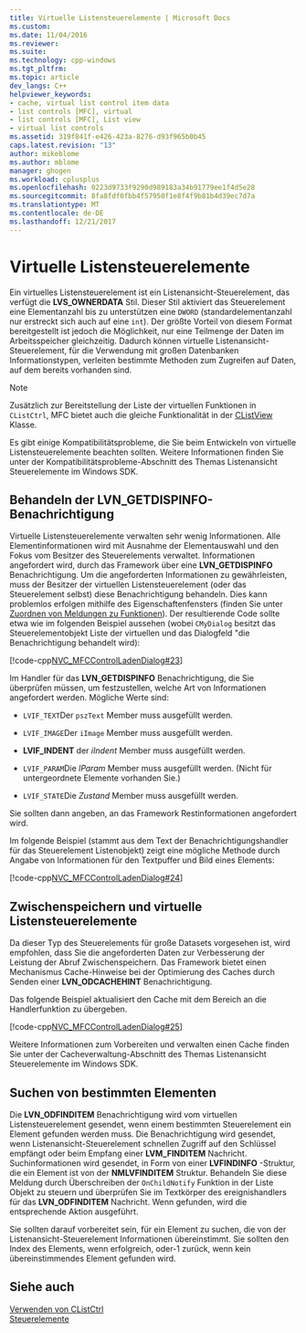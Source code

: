 ```yaml
---
title: Virtuelle Listensteuerelemente | Microsoft Docs
ms.custom: 
ms.date: 11/04/2016
ms.reviewer: 
ms.suite: 
ms.technology: cpp-windows
ms.tgt_pltfrm: 
ms.topic: article
dev_langs: C++
helpviewer_keywords:
- cache, virtual list control item data
- list controls [MFC], virtual
- list controls [MFC], List view
- virtual list controls
ms.assetid: 319f841f-e426-423a-8276-d93f965b0b45
caps.latest.revision: "13"
author: mikeblome
ms.author: mblome
manager: ghogen
ms.workload: cplusplus
ms.openlocfilehash: 0223d9733f9290d989183a34b91779ee1f4d5e28
ms.sourcegitcommit: 8fa8fdf0fbb4f57950f1e8f4f9b81b4d39ec7d7a
ms.translationtype: MT
ms.contentlocale: de-DE
ms.lasthandoff: 12/21/2017
---
```

# <a name="virtual-list-controls"></a>Virtuelle Listensteuerelemente
Ein virtuelles Listensteuerelement ist ein Listenansicht-Steuerelement, das verfügt die **LVS_OWNERDATA** Stil. Dieser Stil aktiviert das Steuerelement eine Elementanzahl bis zu unterstützen eine `DWORD` (standardelementanzahl nur erstreckt sich auch auf eine `int`). Der größte Vorteil von diesem Format bereitgestellt ist jedoch die Möglichkeit, nur eine Teilmenge der Daten im Arbeitsspeicher gleichzeitig. Dadurch können virtuelle Listenansicht-Steuerelement, für die Verwendung mit großen Datenbanken Informationstypen, verleiten bestimmte Methoden zum Zugreifen auf Daten, auf dem bereits vorhanden sind.  
  
> [!NOTE]
>  Zusätzlich zur Bereitstellung der Liste der virtuellen Funktionen in `CListCtrl`, MFC bietet auch die gleiche Funktionalität in der [CListView](../mfc/reference/clistview-class.md) Klasse.  
  
 Es gibt einige Kompatibilitätsprobleme, die Sie beim Entwickeln von virtuelle Listensteuerelemente beachten sollten. Weitere Informationen finden Sie unter der Kompatibilitätsprobleme-Abschnitt des Themas Listenansicht Steuerelemente im Windows SDK.  
  
## <a name="handling-the-lvngetdispinfo-notification"></a>Behandeln der LVN_GETDISPINFO-Benachrichtigung  
 Virtuelle Listensteuerelemente verwalten sehr wenig Informationen. Alle Elementinformationen wird mit Ausnahme der Elementauswahl und den Fokus vom Besitzer des Steuerelements verwaltet. Informationen angefordert wird, durch das Framework über eine **LVN_GETDISPINFO** Benachrichtigung. Um die angeforderten Informationen zu gewährleisten, muss der Besitzer der virtuellen Listensteuerelement (oder das Steuerelement selbst) diese Benachrichtigung behandeln. Dies kann problemlos erfolgen mithilfe des Eigenschaftenfensters (finden Sie unter [Zuordnen von Meldungen zu Funktionen](../mfc/reference/mapping-messages-to-functions.md)). Der resultierende Code sollte etwa wie im folgenden Beispiel aussehen (wobei `CMyDialog` besitzt das Steuerelementobjekt Liste der virtuellen und das Dialogfeld "die Benachrichtigung behandelt wird):  
  
 [!code-cpp[NVC_MFCControlLadenDialog#23](../mfc/codesnippet/cpp/virtual-list-controls_1.cpp)]  
  
 Im Handler für das **LVN_GETDISPINFO** Benachrichtigung, die Sie überprüfen müssen, um festzustellen, welche Art von Informationen angefordert werden. Mögliche Werte sind:  
  
-   `LVIF_TEXT`Der `pszText` Member muss ausgefüllt werden.  
  
-   `LVIF_IMAGE`Der `iImage` Member muss ausgefüllt werden.  
  
-   **LVIF_INDENT** der *iIndent* Member muss ausgefüllt werden.  
  
-   `LVIF_PARAM`Die *lParam* Member muss ausgefüllt werden. (Nicht für untergeordnete Elemente vorhanden Sie.)  
  
-   `LVIF_STATE`Die *Zustand* Member muss ausgefüllt werden.  
  
 Sie sollten dann angeben, an das Framework Restinformationen angefordert wird.  
  
 Im folgende Beispiel (stammt aus dem Text der Benachrichtigungshandler für das Steuerelement Listenobjekt) zeigt eine mögliche Methode durch Angabe von Informationen für den Textpuffer und Bild eines Elements:  
  
 [!code-cpp[NVC_MFCControlLadenDialog#24](../mfc/codesnippet/cpp/virtual-list-controls_2.cpp)]  
  
## <a name="caching-and-virtual-list-controls"></a>Zwischenspeichern und virtuelle Listensteuerelemente  
 Da dieser Typ des Steuerelements für große Datasets vorgesehen ist, wird empfohlen, dass Sie die angeforderten Daten zur Verbesserung der Leistung der Abruf Zwischenspeichern. Das Framework bietet einen Mechanismus Cache-Hinweise bei der Optimierung des Caches durch Senden einer **LVN_ODCACHEHINT** Benachrichtigung.  
  
 Das folgende Beispiel aktualisiert den Cache mit dem Bereich an die Handlerfunktion zu übergeben.  
  
 [!code-cpp[NVC_MFCControlLadenDialog#25](../mfc/codesnippet/cpp/virtual-list-controls_3.cpp)]  
  
 Weitere Informationen zum Vorbereiten und verwalten einen Cache finden Sie unter der Cacheverwaltung-Abschnitt des Themas Listenansicht Steuerelemente im Windows SDK.  
  
## <a name="finding-specific-items"></a>Suchen von bestimmten Elementen  
 Die **LVN_ODFINDITEM** Benachrichtigung wird vom virtuellen Listensteuerelement gesendet, wenn einem bestimmten Steuerelement ein Element gefunden werden muss. Die Benachrichtigung wird gesendet, wenn Listenansicht-Steuerelement schnellen Zugriff auf den Schlüssel empfängt oder beim Empfang einer **LVM_FINDITEM** Nachricht. Suchinformationen wird gesendet, in Form von einer **LVFINDINFO** -Struktur, die ein Element ist von der **NMLVFINDITEM** Struktur. Behandeln Sie diese Meldung durch Überschreiben der `OnChildNotify` Funktion in der Liste Objekt zu steuern und überprüfen Sie im Textkörper des ereignishandlers für das **LVN_ODFINDITEM** Nachricht. Wenn gefunden, wird die entsprechende Aktion ausgeführt.  
  
 Sie sollten darauf vorbereitet sein, für ein Element zu suchen, die von der Listenansicht-Steuerelement Informationen übereinstimmt. Sie sollten den Index des Elements, wenn erfolgreich, oder-1 zurück, wenn kein übereinstimmendes Element gefunden wird.  
  
## <a name="see-also"></a>Siehe auch  
 [Verwenden von CListCtrl](../mfc/using-clistctrl.md)   
 [Steuerelemente](../mfc/controls-mfc.md)

